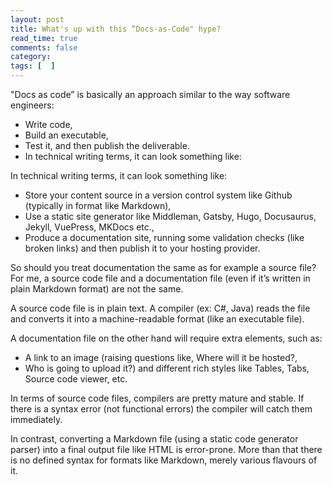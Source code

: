 ```yaml
---
layout: post
title: What's up with this “Docs-as-Code" hype? 
read_time: true  
comments: false
category: 
tags: [  ]
---
```


"Docs as code” is basically an approach similar to the way software engineers:

- Write code,
- Build an executable,
- Test it, and then publish the deliverable.
- In technical writing terms, it can look something like:

In technical writing terms, it can look something like:
- Store your content source in a version control system like Github (typically in format like Markdown),
- Use a static site generator like Middleman, Gatsby, Hugo, Docusaurus, Jekyll, VuePress, MKDocs etc.,
- Produce a documentation site, running some validation checks (like broken links) and then publish it to your hosting provider.

So should you treat documentation the same as for example a source file?
For me, a source code file and a documentation file (even if it’s written in plain Markdown format) are not the same.

A source code file is in plain text. A compiler (ex: C#, Java) reads the file and converts it into a machine-readable format (like an executable file).

A documentation file on the other hand will require extra elements, such as:
- A link to an image (raising questions like, Where will it be hosted?, 
- Who is going to upload it?) and different rich styles like Tables, Tabs, Source code viewer, etc.

In terms of source code files, compilers are pretty mature and stable. If there is a syntax error (not functional errors) the compiler will catch them immediately.

In contrast, converting a Markdown file (using a static code generator parser) into a final output file like HTML is error-prone. More than that there is no defined syntax for formats like Markdown, merely various flavours of it.
